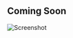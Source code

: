 ## Coming Soon
![Screenshot](https://github.com/div40/ai-prompt-share-app/assets/88618183/7e2f237a-dcff-4613-8af8-f558ec402c05)
